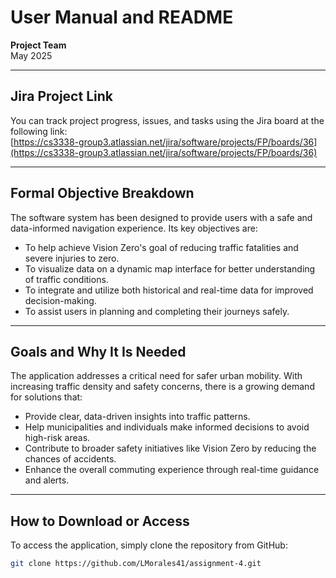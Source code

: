 # User Manual and README

**Project Team**  
May 2025

---

## Jira Project Link

You can track project progress, issues, and tasks using the Jira board at the following link:  
[https://cs3338-group3.atlassian.net/jira/software/projects/FP/boards/36](https://cs3338-group3.atlassian.net/jira/software/projects/FP/boards/36)

---

## Formal Objective Breakdown

The software system has been designed to provide users with a safe and data-informed navigation experience. Its key objectives are:

- To help achieve Vision Zero's goal of reducing traffic fatalities and severe injuries to zero.
- To visualize data on a dynamic map interface for better understanding of traffic conditions.
- To integrate and utilize both historical and real-time data for improved decision-making.
- To assist users in planning and completing their journeys safely.

---

## Goals and Why It Is Needed

The application addresses a critical need for safer urban mobility. With increasing traffic density and safety concerns, there is a growing demand for solutions that:

- Provide clear, data-driven insights into traffic patterns.
- Help municipalities and individuals make informed decisions to avoid high-risk areas.
- Contribute to broader safety initiatives like Vision Zero by reducing the chances of accidents.
- Enhance the overall commuting experience through real-time guidance and alerts.

---

## How to Download or Access

To access the application, simply clone the repository from GitHub:

```bash
git clone https://github.com/LMorales41/assignment-4.git
